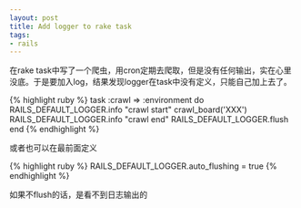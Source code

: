 ```yaml
---
layout: post
title: Add logger to rake task
tags:
- rails
---
```

在rake task中写了一个爬虫，用cron定期去爬取，但是没有任何输出，实在心里没底。于是要加入log，结果发现logger在task中没有定义，只能自己加上去了。

{% highlight ruby %}
task :crawl => :environment do
  RAILS_DEFAULT_LOGGER.info "crawl start"
  crawl_board('XXX')
  RAILS_DEFAULT_LOGGER.info "crawl end"
  RAILS_DEFAULT_LOGGER.flush
end
{% endhighlight %}

或者也可以在最前面定义

{% highlight ruby %}
RAILS_DEFAULT_LOGGER.auto_flushing = true
{% endhighlight %}

如果不flush的话，是看不到日志输出的

